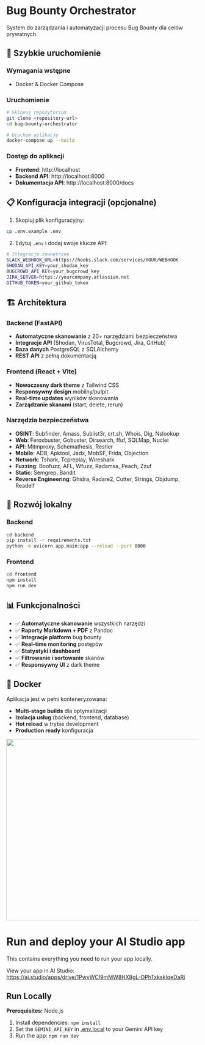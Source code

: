 # Bug Bounty Orchestrator

System do zarządzania i automatyzacji procesu Bug Bounty dla celów prywatnych.

## 🚀 Szybkie uruchomienie

### Wymagania wstępne
- Docker & Docker Compose

### Uruchomienie
```bash
# Sklonuj repozytorium
git clone <repository-url>
cd bug-bounty-orchestrator

# Uruchom aplikację
docker-compose up --build
```

### Dostęp do aplikacji
- **Frontend**: http://localhost
- **Backend API**: http://localhost:8000
- **Dokumentacja API**: http://localhost:8000/docs

## 📋 Konfiguracja integracji (opcjonalne)

1. Skopiuj plik konfiguracyjny:
```bash
cp .env.example .env
```

2. Edytuj `.env` i dodaj swoje klucze API:
```bash
# Integracje zewnętrzne
SLACK_WEBHOOK_URL=https://hooks.slack.com/services/YOUR/WEBHOOK
SHODAN_API_KEY=your_shodan_key
BUGCROWD_API_KEY=your_bugcrowd_key
JIRA_SERVER=https://yourcompany.atlassian.net
GITHUB_TOKEN=your_github_token
```

## 🏗️ Architektura

### Backend (FastAPI)
- **Automatyczne skanowanie** z 20+ narzędziami bezpieczeństwa
- **Integracje API** (Shodan, VirusTotal, Bugcrowd, Jira, GitHub)
- **Baza danych** PostgreSQL z SQLAlchemy
- **REST API** z pełną dokumentacją

### Frontend (React + Vite)
- **Nowoczesny dark theme** z Tailwind CSS
- **Responsywny design** mobilny/pulpit
- **Real-time updates** wyników skanowania
- **Zarządzanie skanami** (start, delete, rerun)

### Narzędzia bezpieczeństwa
- **OSINT**: Subfinder, Amass, Sublist3r, crt.sh, Whois, Dig, Nslookup
- **Web**: Feroxbuster, Gobuster, Dirsearch, ffuf, SQLMap, Nuclei
- **API**: Mitmproxy, Schemathesis, Restler
- **Mobile**: ADB, Apktool, Jadx, MobSF, Frida, Objection
- **Network**: Tshark, Tcpreplay, Wireshark
- **Fuzzing**: Boofuzz, AFL, Wfuzz, Radamsa, Peach, Zzuf
- **Static**: Semgrep, Bandit
- **Reverse Engineering**: Ghidra, Radare2, Cutter, Strings, Objdump, Readelf

## 🔧 Rozwój lokalny

### Backend
```bash
cd backend
pip install -r requirements.txt
python -m uvicorn app.main:app --reload --port 8000
```

### Frontend
```bash
cd frontend
npm install
npm run dev
```

## 📊 Funkcjonalności

- ✅ **Automatyczne skanowanie** wszystkich narzędzi
- ✅ **Raporty Markdown + PDF** z Pandoc
- ✅ **Integracje platform** bug bounty
- ✅ **Real-time monitoring** postępów
- ✅ **Statystyki i dashboard**
- ✅ **Filtrowanie i sortowanie** skanów
- ✅ **Responsywny UI** z dark theme

## 🐳 Docker

Aplikacja jest w pełni konteneryzowana:
- **Multi-stage builds** dla optymalizacji
- **Izolacja usług** (backend, frontend, database)
- **Hot reload** w trybie development
- **Production ready** konfiguracja
<div align="center">
<img width="1200" height="475" alt="GHBanner" src="https://github.com/user-attachments/assets/0aa67016-6eaf-458a-adb2-6e31a0763ed6" />
</div>

# Run and deploy your AI Studio app

This contains everything you need to run your app locally.

View your app in AI Studio: https://ai.studio/apps/drive/1PwvWCI9mMW8HX8gL-OPhTxkskIqeDaRi

## Run Locally

**Prerequisites:**  Node.js


1. Install dependencies:
   `npm install`
2. Set the `GEMINI_API_KEY` in [.env.local](.env.local) to your Gemini API key
3. Run the app:
   `npm run dev`

